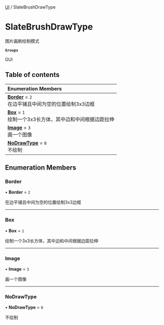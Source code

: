 [UI](../modules/UI.UI.md) / SlateBrushDrawType

# SlateBrushDrawType <Badge type="tip" text="Enumeration" /> <Score text="SlateBrushDrawType" />

图片画刷绘制模式

**`Groups`**

GUI

## Table of contents

| Enumeration Members |
| :-----|
| **[Border](UI.SlateBrushDrawType.md#border)** = ``2`` <br> 在边平铺且中间为空的位置绘制3x3边框|
| **[Box](UI.SlateBrushDrawType.md#box)** = ``1`` <br> 绘制一个3x3长方体，其中边和中间根据边距拉伸|
| **[Image](UI.SlateBrushDrawType.md#image)** = ``3`` <br> 画一个图像|
| **[NoDrawType](UI.SlateBrushDrawType.md#nodrawtype)** = ``0`` <br> 不绘制|

## Enumeration Members

### Border <Score text="Border" /> 

• **Border** = ``2``

在边平铺且中间为空的位置绘制3x3边框

___

### Box <Score text="Box" /> 

• **Box** = ``1``

绘制一个3x3长方体，其中边和中间根据边距拉伸

___

### Image <Score text="Image" /> 

• **Image** = ``3``

画一个图像

___

### NoDrawType <Score text="NoDrawType" /> 

• **NoDrawType** = ``0``

不绘制

